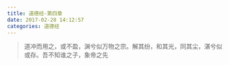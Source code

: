 ```yaml
---
title: 道德经-第四章
date: 2017-02-28 14:12:57
categories: 道德经
---
```


> 道冲而用之，或不盈，渊兮似万物之宗。解其纷，和其光，同其尘，湛兮似或存。吾不知谁之子，象帝之先
